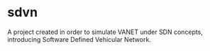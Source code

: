 # sdvn
A project created in order to simulate VANET under SDN concepts, introducing Software Defined Vehicular Network.
